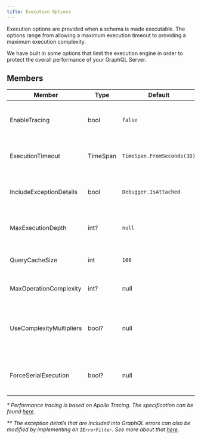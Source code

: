 ```yaml
---
title: Execution Options
---
```


Execution options are provided when a schema is made executable. The options range from allowing a maximum execution timeout to providing a maximum execution complexity.

We have built in some options that limit the execution engine in order to protect the overall performance of your GraphQL Server.

## Members

| Member                   | Type     | Default                    | Description                                                                   |
| ------------------------ | -------- | -------------------------- | ----------------------------------------------------------------------------- |
| EnableTracing            | bool     | `false`                    | Enables tracing for performance measurement of query requests. _\*_           |
| ExecutionTimeout         | TimeSpan | `TimeSpan.FromSeconds(30)` | The maximum allowed execution time of a query.                                |
| IncludeExceptionDetails  | bool     | `Debugger.IsAttached`      | Includes exception details into the GraphQL errors. _\*\*_                    |
| MaxExecutionDepth        | int?     | `null`                     | The maximum allowed query depth of a query.                                   |
| QueryCacheSize           | int      | `100`                      | The amount of queries that can be cached for faster execution.                |
| MaxOperationComplexity   | int?     | null                       | The allowed complexity of queries.                                            |
| UseComplexityMultipliers | bool?    | null                       | Specifies if multiplier arguments are used to calculate the query complexity. |
| ForceSerialExecution     | bool?    | null                       | Used for EntityFramework to have request be done in one thread.               |

_\* Performance tracing is based on Apollo Tracing. The specification can be found [here](https://github.com/apollographql/apollo-tracing)._

_\*\* The exception details that are included into GraphQL errors can also be modified by implementing an `IErrorFilter`. See more about that [here](error-filter.md)._
